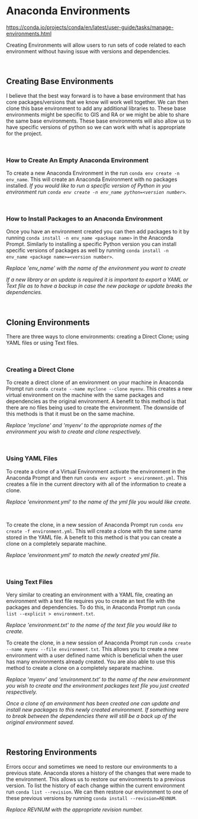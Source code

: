 # Anaconda Environments
https://conda.io/projects/conda/en/latest/user-guide/tasks/manage-environments.html

Creating Environments will allow users to run sets of code related to each environment without having issue with versions and dependencies.

<br>

## Creating Base Environments
I believe that the best way forward is to have a base environment that has core packages/versions that we know will work well together. We can then clone this base environment to add any additional libraries to. These base environments might be specific to GIS and RA or we might be able to share the same base environments. These base environments will also allow us to have specific versions of python so we can work with what is appropriate for the project.

<br>

### How to Create An Empty Anaconda Environment

To create a new Anaconda Environment in the run `conda env create -n env_name`. This will create an Anaconda Environment with no packages installed. *If you would like to run a specific version of Python in you environment run `conda env create -n env_name python=<version number>`.*

<br>

### How to Install Packages to an Anaconda Environment

Once you have an environment created you can then add packages to it by running `conda install -n env_name <package name>` in the Anaconda Prompt. Similarly to installing a specific Python version you can install specific versions of packages as well by running `conda install -n env_name <package name>=<version number>`.

*Replace 'env_name' with the name of the environment you want to create*

*If a new library or an update is required it is important to export a YAML or Text file as to have a backup in case the new package or update breaks the dependencies.*

<br>

## Cloning Environments
There are three ways to clone environments: creating a Direct Clone; using YAML files or using Text files.

<br>

### Creating a Direct Clone
To create a direct clone of an environment on your machine in Anaconda Prompt run `conda create --name myclone --clone myenv`. This creates a new virtual environment on the machine with the same packages and dependencies as the original environment. A benefit to this method is that there are no files being used to create the environment. The downside of this methods is that it must be on the same machine.

*Replace 'myclone' and 'myenv' to the appropriate names of the environment you wish to create and clone respectively.*

<br>

### Using YAML Files
To create a clone of a Virtual Environment activate the environment in the Anaconda Prompt and then run `conda env export > environment.yml`. This creates a file in the current directory with all of the information to create a clone.

*Replace 'environment.yml' to the name of the yml file you would like create.*

<br>

To create the clone, in a new session of Anaconda Prompt run `conda env create -f environment.yml`. This will create a clone with the same name stored in the YAML file. A benefit to this method is that you can create a clone on a completely separate machine.

*Replace 'environment.yml' to match the newly created yml file.*

<br>

### Using Text Files
Very similar to creating an environment with a YAML file, creating an environment with a text file requires you to create an text file with the packages and dependencies. To do this, in Anaconda Prompt run `conda list --explicit > environment.txt`.

*Replace 'environment.txt' to the name of the text file you would like to create.*

To create the clone, in a new session of Anaconda Prompt run `conda create --name myenv --file environment.txt`. This allows you to create a new environment with a user defined name which is beneficial when the user has many environments already created. You are also able to use this method to create a clone on a completely separate machine.

*Replace 'myenv' and 'environment.txt' to the name of the new environment you wish to create and the environment packages text file you just created respectively.*

*Once a clone of an environment has been created one can update and install new packages to this newly created environment. If something were to break between the dependencies there will still be a back up of the original environment saved.*

<br>

## Restoring Environments
Errors occur and sometimes we need to restore our environments to a previous state. Anaconda stores a history of the changes that were made to the environment. This allows us to restore our environments to a previous version. To list the history of each change within the current environment run `conda list --revision`. We can then restore our environment to one of these previous versions by running `conda install --revision=REVNUM`.

*Replace REVNUM with the appropriate revision number.*

